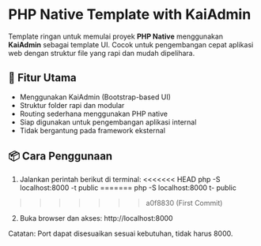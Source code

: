 # PHP Native Template with KaiAdmin

Template ringan untuk memulai proyek **PHP Native** menggunakan **KaiAdmin** sebagai template UI. Cocok untuk pengembangan cepat aplikasi web dengan struktur file yang rapi dan mudah dipelihara.

## 🚀 Fitur Utama

- Menggunakan KaiAdmin (Bootstrap-based UI)
- Struktur folder rapi dan modular
- Routing sederhana menggunakan PHP native
- Siap digunakan untuk pengembangan aplikasi internal
- Tidak bergantung pada framework eksternal


## 📦 Cara Penggunaan
1.  Jalankan perintah berikut di terminal:
<<<<<<< HEAD
    php -S localhost:8000 -t public
=======
    php -S localhost:8000 t- public
>>>>>>> a0f8830 (First Commit)

2.  Buka browser dan akses:
    http://localhost:8000

Catatan:
Port dapat disesuaikan sesuai kebutuhan, tidak harus 8000.

